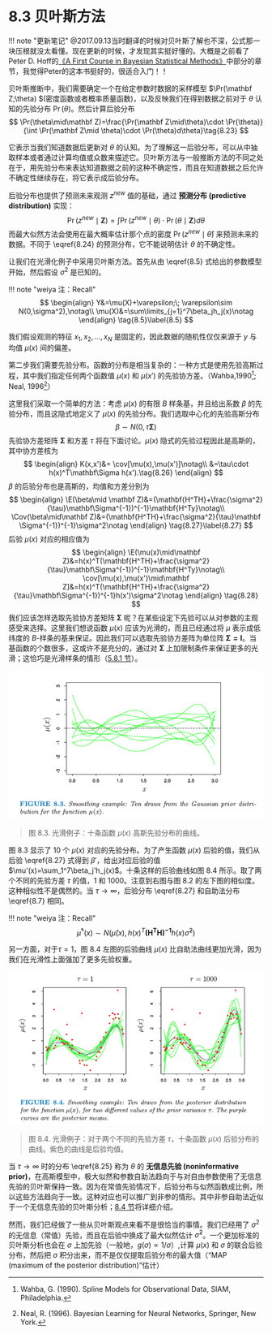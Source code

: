 # 8.3 贝叶斯方法

!!! note "更新笔记"
    @2017.09.13当时翻译的时候对贝叶斯了解也不深，公式那一块压根就没太看懂。现在更新的时候，才发现其实挺好懂的。大概是之前看了Peter D. Hoff的[《A First Course in Bayesian Statistical Methods》](../references/A_First_Course_in_Bayesian_Statistical_Methods.pdf)中部分的章节，我觉得Peter的这本书挺好的，很适合入门！！

贝叶斯推断中，我们需要确定一个在给定参数时数据的采样模型 $\Pr(\mathbf Z;\theta) $(密度函数或者概率质量函数)，以及反映我们在得到数据之前对于 $\theta$ 认知的先验分布 $\Pr(\theta)$。然后计算后验分布
$$
\Pr(\theta\mid\mathbf Z)=\frac{\Pr(\mathbf Z\mid\theta)\cdot \Pr(\theta)}{\int \Pr(\mathbf Z\mid \theta)\cdot \Pr(\theta)d\theta}\tag{8.23}
$$

它表示当我们知道数据后更新对 $\theta$ 的认知。为了理解这一后验分布，可以从中抽取样本或者通过计算均值或众数来描述它。贝叶斯方法与一般推断方法的不同之处在于，用先验分布来表达知道数据之前的这种不确定性，而且在知道数据之后允许不确定性继续存在，将它表示成后验分布。

后验分布也提供了预测未来观测 $z^{new}$ 值的基础，通过 **预测分布 (predictive distribution)** 实现：
$$
\Pr(z^{new}\mid \mathbf  Z)=\int \Pr(z^{new}\mid \theta)\cdot \Pr(\theta\mid \mathbf Z)d\theta\tag{8.24}\label{8.24}
$$
而最大似然方法会使用在最大概率估计那个点的密度 $\Pr(z^{new}\mid \hat\theta)$ 来预测未来的数据。不同于 \eqref{8.24} 的预测分布，它不能说明估计 $\theta$ 的不确定性。

让我们在光滑化例子中采用贝叶斯方法。首先从由 \eqref{8.5} 式给出的参数模型开始，然后假设 $\sigma^2$ 是已知的。

!!! note "weiya 注：Recall"
    $$
    \begin{align}
    Y&=\mu(X)+\varepsilon;\; \varepsilon\sim N(0,\sigma^2),\notag\\
    \mu(X)&=\sum\limits_{j=1}^7\beta_jh_j(x)\notag
    \end{align}
    \tag{8.5}\label{8.5}
    $$

我们假设观测的特征 $x_1,x_2,\ldots,x_N$ 是固定的，因此数据的随机性仅仅来源于 $y$ 与均值 $\mu(x)$ 间的偏差。

第二步我们需要先验分布。函数的分布是相当复杂的：一种方式是使用先验高斯过程，其中我们指定任何两个函数值 $\mu(x)$ 和 $\mu(x')$ 的先验协方差。（Wahba,1990[^1]; Neal, 1996[^2]）

这里我们采取一个简单的方法：考虑 $\mu(x)$ 的有限 $B$ 样条基，并且给出系数 $\beta$ 的先验分布，而且这隐式地定义了 $\mu(x)$ 的先验分布。我们选取中心化的先验高斯分布
$$
\beta\sim N(0,\tau\mathbf \Sigma)\tag{8.25}\label{8.25}
$$
先验协方差矩阵 $\mathbf \Sigma$ 和方差 $\tau$ 将在下面讨论。$\mu(x)$ 隐式的先验过程因此是高斯的，其中协方差核为
$$
\begin{align}
K(x,x')&= \cov[\mu(x),\mu(x')]\notag\\
&=\tau\cdot h(x)^T\mathbf\Sigma h(x').\tag{8.26}
\end{align}
$$
$\beta$ 的后验分布也是高斯的，均值和方差分别为
$$
\begin{align}
\E(\beta\mid \mathbf Z)&=(\mathbf{H^TH}+\frac{\sigma^2}{\tau}\mathbf\Sigma^{-1})^{-1}\mathbf{H^Ty}\notag\\
\Cov(\beta\mid\mathbf Z)&=(\mathbf{H^TH}+\frac{\sigma^2}{\tau}\mathbf \Sigma^{-1})^{-1}\sigma^2\notag
\end{align}
\tag{8.27}\label{8.27}
$$
后验 $\mu(x)$ 对应的相应值为
$$
\begin{align}
\E(\mu(x)\mid\mathbf Z)&=h(x)^T(\mathbf{H^TH}+\frac{\sigma^2}{\tau}\mathbf\Sigma^{-1})^{-1}\mathbf{H^Ty}\notag\\
\cov[\mu(x),\mu(x')\mid\mathbf Z]&=h(x)^T(\mathbf{H^TH}+\frac{\sigma^2}{\tau}\mathbf\Sigma^{-1})^{-1}h(x')\sigma^2\notag
\end{align}
\tag{8.28}
$$
我们应该怎样选取先验协方差矩阵 $\mathbf \Sigma$ 呢？在某些设定下先验可以从对参数的主观感受来选择。这里我们想说函数 $\mu(x)$ 应该为光滑的，而且已经通过将 $\mu$ 表示成低纬度的 $B$-样条的基来保证。因此我们可以选取先验协方差阵为单位阵 $\mathbf {\Sigma=I}$。当基函数的个数很多，这或许不是充分的，通过对 $\mathbf\Sigma$ 上加限制条件来保证更多的光滑；这恰巧是光滑样条的情形（[5.8.1 节](../05-Basis-Expansions-and-Regularization/5.8-Regularization-and-Reproducing-Kernel-Hibert-Spaces/index.html)）。

![](../img/08/fig8.3.png)

> 图 8.3. 光滑例子：十条函数 $\mu(x)$ 高斯先验分布的曲线。

图 8.3 显示了 10 个 $\mu(x)$ 对应的先验分布。为了产生函数 $\mu(x)$ 后验的值，我们从后验 \eqref{8.27} 式得到 $\beta'$，给出对应后验的值 $\mu'(x)=\sum_1^7\beta_j'h_j(x)$。十条这样的后验曲线如图 8.4 所示。取了两个不同的先验方差 $\tau$ 的值，1 和 1000。注意到右图与图 8.2 的左下图的相似度。这种相似性不是偶然的。当 $\tau\longrightarrow \infty$，后验分布 \eqref{8.27} 和自助法分布 \eqref{8.7} 相同。

!!! note "weiya 注：Recall"
    $$
    \hat\mu^*(x)\sim N(\hat \mu(x), h(x)^T\mathbf{(H^TH)^{-1}}h(x)\hat\sigma^2)\tag{8.7}\label{8.7}
    $$

另一方面，对于$\tau=1$，图 8.4 左图的后验曲线 $\mu(x)$ 比自助法曲线更加光滑，因为我们在光滑性上面强加了更多先验权重。

![](../img/08/fig8.4.png)

> 图 8.4. 光滑例子：对于两个不同的先验方差 $\tau$，十条函数 $\mu(x)$ 后验分布的曲线。紫色的曲线是后验均值。

当 $\tau\rightarrow \infty$ 时的分布 \eqref{8.25} 称为 $\theta$ 的 **无信息先验 (noninformative prior)**，在高斯模型中，极大似然和参数自助法趋向于与对自由参数使用了无信息先验的贝叶斯保持一致。因为在常值先验情况下，后验分布与似然函数成比例，所以这些方法趋向于一致。这种对应也可以推广到非参的情形。其中非参自助法近似于一个无信息先验的贝叶斯分析；[8.4 节](8.4-Relationship-Between-the-Bootstrap-and-Bayesian-Inference/index.html)将详细介绍。

然而，我们已经做了一些从贝叶斯观点来看不是很恰当的事情。我们已经用了 $\sigma^2$ 的无信息（常值）先验，而且在后验中换成了最大似然估计 $\hat\sigma^2$。一个更加标准的贝叶斯分析也会在 $\sigma$ 上加先验（一般地，$g(\sigma)\propto 1/\sigma$）,计算 $\mu(x)$ 和 $\sigma$ 的联合后验分布，然后把 $\sigma$ 积分出来，而不是仅仅提取后验分布的最大值（“MAP (maximum of the posterior distribution)”估计）

[^1]: Wahba, G. (1990). Spline Models for Observational Data, SIAM, Philadelphia.
[^2]: Neal, R. (1996). Bayesian Learning for Neural Networks, Springer, New York.
